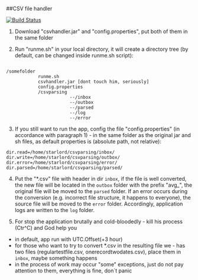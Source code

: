 ##CSV file handler

[![Build Status](https://travis-ci.org/vvoloshin/severgroup.svg?branch=master)](https://travis-ci.org/vvoloshin/severgroup)

1. Download "csvhandler.jar" and "config.properties", put both of them in the same folder

2. Run "runme.sh" in your local directory, it will create a directory tree (by default, can be changed inside runme.sh script):
```$xslt

/somefolder
            runme.sh
            csvhandler.jar [dont touch him, seriously]
            config.properties
            /csvparsing
                        --/inbox
                        --/outbox
                        --/parsed
                        --/log
                        --/error
```


3. If you still want to run the app, config the file "config.properties" (in accordance with paragraph 1) - in the same folder as the original jar and
 sh files, as default properties is (absolute path, not relative):

```$xslt
dir.read=/home/starlord/csvparsing/inbox/
dir.write=/home/starlord/csvparsing/outbox/
dir.error=/home/starlord/csvparsing/error/
dir.parsed=/home/starlord/csvparsing/parsed/
``` 

4. Put the "*.csv" file with header in dir ``inbox``, if the file is well converted, 
the new file will be located in the ``outbox`` folder with the prefix "avg_", 
the original file will be moved to the ``parsed`` folder. 
If an error occurs during the conversion (e.g. incorrect file structure, it happens to everyone), 
the source file will be moved to the ``error`` folder. 
Accordingly, application logs are written to the ``log`` folder.

5. For stop the application brutally and cold-bloodedly - kill his process (Ctr^C) and God help you


* in default, app run with UTC.Offset(+3 hour)
* for those who want to try to convert *.csv in the resulting file we - has two files (regulartestfile.csv,
onerecordtwodates.csv), place them in ``inbox``, maybe something happens
* in the process of work may occur "some" exceptions, 
just do not pay attention to them, everything is fine, don`t panic





         
        